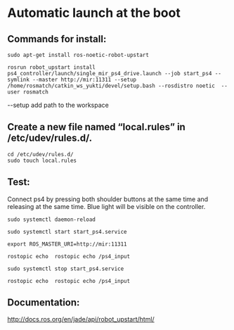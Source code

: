 # Automatic launch at the boot

## Commands for install:
```
sudo apt-get install ros-noetic-robot-upstart
```
```
rosrun robot_upstart install ps4_controller/launch/single_mir_ps4_drive.launch --job start_ps4 --symlink --master http://mir:11311 --setup /home/rosmatch/catkin_ws_yukti/devel/setup.bash --rosdistro noetic  --user rosmatch
```

--setup add path to the workspace

## Create a new file named “local.rules” in /etc/udev/rules.d/.

```
cd /etc/udev/rules.d/
sudo touch local.rules
```

## Test:

Connect ps4 by pressing both shoulder buttons at the same time and releasing at the same time. Blue light will be visible on the controller.

```
sudo systemctl daemon-reload

sudo systemctl start start_ps4.service

export ROS_MASTER_URI=http://mir:11311

rostopic echo  rostopic echo /ps4_input

sudo systemctl stop start_ps4.service

rostopic echo  rostopic echo /ps4_input
```

## Documentation:

http://docs.ros.org/en/jade/api/robot_upstart/html/